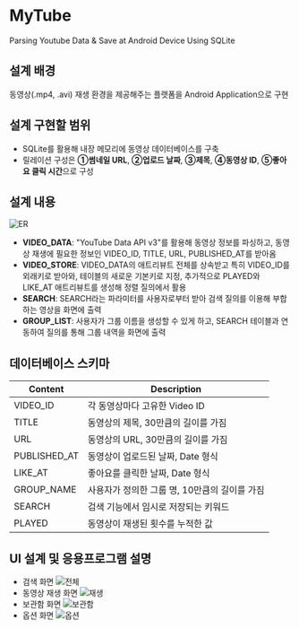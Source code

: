 # MyTube
Parsing Youtube Data & Save at Android Device Using SQLite

## 설계 배경
동영상(.mp4, .avi) 재생 환경을 제공해주는 플랫폼을 Android Application으로 구현

## 설계 구현할 범위
- SQLite를 활용해 내장 메모리에 동영상 데이터베이스를 구축
- 릴레이션 구성은 **①썸네일 URL**, **②업로드 날짜**, **③제목**, **④동영상 ID**, **⑤좋아요 클릭 시간**으로 구성

## 설계 내용
![ER](https://user-images.githubusercontent.com/20378368/105571677-6327e000-5d95-11eb-9ec6-21f2d4646e3d.png)
- **VIDEO_DATA**: "YouTube Data API v3"를 활용해 동영상 정보를 파싱하고, 동영상 재생에 필요한 정보인 VIDEO_ID, TITLE, URL, PUBLISHED_AT를 받아옴
- **VIDEO_STORE**: VIDEO_DATA의 애트리뷰트 전체를 상속받고 특히 VIDEO_ID를 외래키로 받아와, 테이블의 새로운 기본키로 지정, 추가적으로 PLAYED와 LIKE_AT 애트리뷰트를 생성해 정렬 질의에서 활용
- **SEARCH**: SEARCH라는 파라미터를 사용자로부터 받아 검색 질의를 이용해 부합하는 영상을 화면에 출력
- **GROUP_LIST**: 사용자가 그룹 이름을 생성할 수 있게 하고, SEARCH 테이블과 연동하여 질의를 통해 그룹 내역을 화면에 출력

## 데이터베이스 스키마
| Content | Description |
| --- | --- |
| VIDEO_ID | 각 동영상마다 고유한 Video ID |
| TITLE | 동영상의 제목, 30만큼의 길이를 가짐 |
| URL | 동영상의 URL, 30만큼의 길이를 가짐 |
| PUBLISHED_AT | 동영상이 업로드된 날짜, Date 형식 |
| LIKE_AT | 좋아요를 클릭한 날짜, Date 형식 |
| GROUP_NAME | 사용자가 정의한 그룹 명, 10만큼의 길이를 가짐 |
| SEARCH | 검색 기능에서 임시로 저장되는 키워드 |
| PLAYED | 동영상이 재생된 횟수를 누적한 값 |

## UI 설계 및 응용프로그램 설명
- 검색 화면
![전체](https://user-images.githubusercontent.com/20378368/105571797-4dff8100-5d96-11eb-8f0d-63d31bd256ba.PNG)
- 동영상 재생 화면
![재생](https://user-images.githubusercontent.com/20378368/105571802-64a5d800-5d96-11eb-8361-a2924aee90d9.PNG)
- 보관함 화면
![보관함](https://user-images.githubusercontent.com/20378368/105571804-67083200-5d96-11eb-96f4-f51b64e72537.PNG)
- 옵션 화면
![옵션](https://user-images.githubusercontent.com/20378368/105571805-68395f00-5d96-11eb-8945-5e32daf9a2fc.PNG)